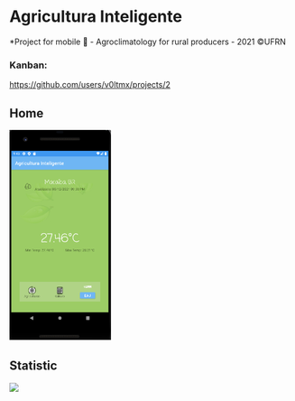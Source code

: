# Agricultura Inteligente
*Project for mobile :iphone: - Agroclimatology for rural producers - 2021 ©UFRN

### Kanban:  
https://github.com/users/v0ltmx/projects/2


## Home
<img src="./inicio.png" width="180px" />


<!--## Screens

 <img src="./calc.png" width="162px" />  -->


## Statistic

<img src="./pagegif.gif" width="162px" />

<!--
## Contributors
- [Lucas Gabriel](https://github.com/v0ltmx)
- [Lucas Araújo](https://github.com/Araujo96)
- [Eric Costa](https://github.com/ericosta-dev)
-->


 



